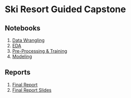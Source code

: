 # Ski Resort Guided Capstone
## Notebooks
1. [Data Wrangling](https://github.com/HarshaMalireddy/Data-Science-Portfolio/blob/main/Projects/Ski-Resort-Guided-Capstone/Notebooks/02_data_wrangling.ipynb)
2. [EDA](https://github.com/HarshaMalireddy/Data-Science-Portfolio/blob/main/Projects/Ski-Resort-Guided-Capstone/Notebooks/03_exploratory_data_analysis.ipynb)
3. [Pre-Processing & Training](https://github.com/HarshaMalireddy/Data-Science-Portfolio/blob/main/Projects/Ski-Resort-Guided-Capstone/Notebooks/04_preprocessing_and_training.ipynb)
4. [Modeling](https://github.com/HarshaMalireddy/Data-Science-Portfolio/blob/main/Projects/Ski-Resort-Guided-Capstone/Notebooks/05_modeling.ipynb)
## Reports
1. [Final Report]()
2. [Final Report Slides]()